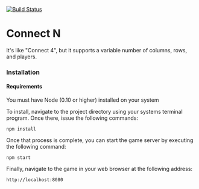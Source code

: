 [![Build Status](https://travis-ci.org/magicink/connect-four.svg?branch=master)](https://travis-ci.org/magicink/connect-four)

# Connect N

It's like "Connect 4", but it supports a variable number of columns, rows,
and players.

### Installation

#### Requirements
You must have Node (0.10 or higher) installed on your system

To install, navigate to the project directory using your systems
terminal program. Once there, issue the following commands:

`npm install`

Once that process is complete, you can start the game server by
executing the following command:

`npm start`

Finally, navigate to the game in your web browser at the following address:

`http://localhost:8080`
